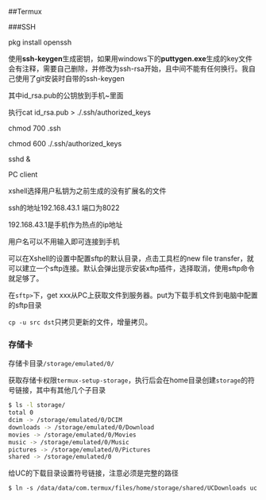 ##Termux



###SSH

pkg install openssh

使用**ssh-keygen**生成密钥，如果用windows下的**puttygen.exe**生成的key文件会有注释，需要自己删除，并修改为ssh-rsa开始，且中间不能有任何换行。我自己使用了git安装时自带的ssh-keygen

其中id_rsa.pub的公钥放到手机~里面

执行cat  id_rsa.pub > ./.ssh/authorized_keys

chmod 700 .ssh

chmod 600 ./.ssh/authorized_keys

sshd &



PC client

xshell选择用户私钥为之前生成的没有扩展名的文件

ssh的地址192.168.43.1 端口为8022

192.168.43.1是手机作为热点的ip地址

 用户名可以不用输入即可连接到手机

可以在Xshell的设置中配置sftp的默认目录，点击工具栏的new file transfer，就可以建立一个sftp连接。默认会弹出提示安装xftp插件，选择取消，使用sftp命令就足够了。 

在`sftp>`下，get xxx从PC上获取文件到服务器。put为下载手机文件到电脑中配置的sftp目录

`cp -u src dst`只拷贝更新的文件，增量拷贝。



### 存储卡

存储卡目录`/storage/emulated/0/`

获取存储卡权限`termux-setup-storage`，执行后会在home目录创建`storage`的符号链接，其中有其他几个子目录

```bash
$ ls -l storage/
total 0
dcim -> /storage/emulated/0/DCIM
downloads -> /storage/emulated/0/Download
movies -> /storage/emulated/0/Movies
music -> /storage/emulated/0/Music
pictures -> /storage/emulated/0/Pictures
shared -> /storage/emulated/0
```

给UC的下载目录设置符号链接，注意必须是完整的路径

`$ ln -s /data/data/com.termux/files/home/storage/shared/UCDownloads uc`





